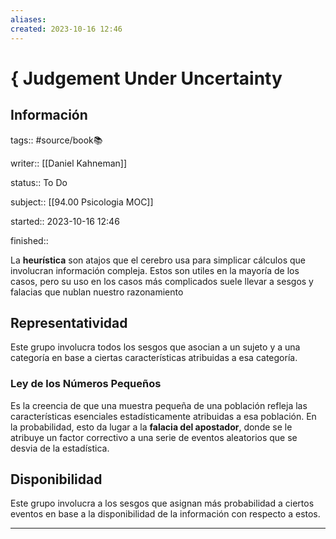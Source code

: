 ```yaml
---
aliases: 
created: 2023-10-16 12:46
---
```

# {  Judgement Under Uncertainty
## Información
tags:: #source/book📚 

writer:: [[Daniel Kahneman]]

status:: To Do

subject:: [[94.00 Psicologia MOC]]

started:: 2023-10-16 12:46

finished::

La **heurística** son atajos que el cerebro usa para simplicar cálculos que involucran información compleja. Estos son utiles en la mayoría de los casos, pero su uso en los casos más complicados suele llevar a sesgos y falacias que nublan nuestro razonamiento

## Representatividad
Este grupo involucra todos los sesgos que asocian a un sujeto y a una categoría en base a ciertas características atribuidas a esa categoría.

### Ley de los Números Pequeños
Es la creencia de que una muestra pequeña de una población refleja las características esenciales estadísticamente atribuidas a esa población. En la probabilidad, esto da lugar a la **falacia del apostador**, donde se le atribuye un factor correctivo a una serie de eventos aleatorios que se desvia de la estadística.
## Disponibilidad
Este grupo involucra a los sesgos que asignan más probabilidad a ciertos eventos en base a la disponibilidad de la información con respecto a estos.
___

